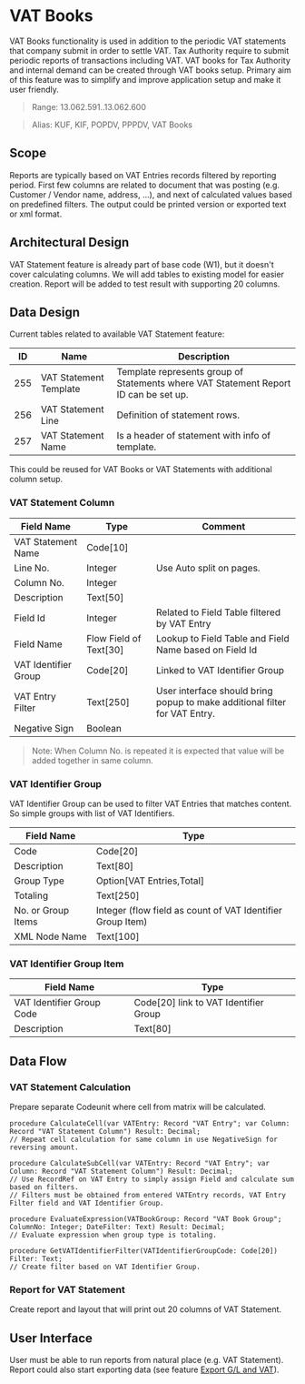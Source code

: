 # VAT Books

VAT Books functionality is used in addition to the periodic VAT statements that company submit in order to settle VAT. Tax Authority require to submit periodic reports of transactions including VAT. VAT books for Tax Authority and internal demand can be created through VAT books setup. Primary aim of this feature was to simplify and improve application setup and make it user friendly.

> Range: 13.062.591..13.062.600

> Alias: KUF, KIF, POPDV, PPPDV, VAT Books

## Scope

Reports are typically based on VAT Entries records filtered by reporting period. First few columns are related to document that was posting (e.g. Customer / Vendor name, address, ...), and next of calculated values based on predefined filters. The output could be printed version or exported text or xml format.

## Architectural Design 

VAT Statement feature is already part of base code (W1), but it doesn't cover calculating columns. We will add tables to existing model for easier creation. Report will be added to test result with supporting 20 columns.  

## Data Design

Current tables related to available VAT Statement feature:

ID|Name|Description
--|----|-----------
255|VAT Statement Template|Template represents group of Statements where VAT Statement Report ID can be set up.
256|VAT Statement Line|Definition of statement rows.
257|VAT Statement Name|Is a header of statement with info of template.

This could be reused for VAT Books or VAT Statements with additional column setup.

### VAT Statement Column

Field Name|Type|Comment
----------|----|-------
VAT Statement Name|Code[10]|
Line No.|Integer|Use Auto split on pages.
Column No.|Integer|
Description|Text[50]|
Field Id|Integer|Related to Field Table filtered by VAT Entry
Field Name|Flow Field of Text[30]|Lookup to Field Table and Field Name based on Field Id
VAT Identifier Group|Code[20]|Linked to VAT Identifier Group
VAT Entry Filter|Text[250]|User interface should bring popup to make additional filter for VAT Entry.
Negative Sign|Boolean|

> Note: When Column No. is repeated it is expected that value will be added together in same column.

### VAT Identifier Group

VAT Identifier Group can be used to filter VAT Entries that matches content. So simple groups with list of VAT Identifiers.

Field Name|Type
----------|----
Code|Code[20]
Description|Text[80]
Group Type|Option[VAT Entries,Total]
Totaling|Text[250]
No. or Group Items|Integer (flow field as count of VAT Identifier Group Item)
XML Node Name|Text[100]

### VAT Identifier Group Item

Field Name|Type
----------|----
VAT Identifier Group Code|Code[20] link to VAT Identifier Group
Description|Text[80]

## Data Flow

### VAT Statement Calculation

Prepare separate Codeunit where cell from matrix will be calculated. 

```PAS
procedure CalculateCell(var VATEntry: Record "VAT Entry"; var Column: Record "VAT Statement Column") Result: Decimal;
// Repeat cell calculation for same column in use NegativeSign for reversing amount.

procedure CalculateSubCell(var VATEntry: Record "VAT Entry"; var Column: Record "VAT Statement Column") Result: Decimal;
// Use RecordRef on VAT Entry to simply assign Field and calculate sum based on filters.
// Filters must be obtained from entered VATEntry records, VAT Entry Filter field and VAT Identifier Group. 

procedure EvaluateExpression(VATBookGroup: Record "VAT Book Group"; ColumnNo: Integer; DateFilter: Text) Result: Decimal;
// Evaluate expression when group type is totaling. 

procedure GetVATIdentifierFilter(VATIdentifierGroupCode: Code[20]) Filter: Text;
// Create filter based on VAT Identifier Group.
```

### Report for VAT Statement

Create report and layout that will print out 20 columns of VAT Statement. 

## User Interface

User must be able to run reports from natural place (e.g. VAT Statement). Report could also start exporting data (see feature [Export G/L and VAT](features/ExportGLandVAT.md)).
